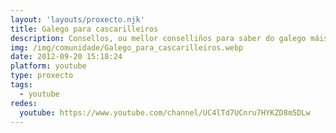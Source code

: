 ```yaml
---
layout: 'layouts/proxecto.njk'
title: Galego para cascarilleiros
description: Consellos, ou mellor conselliños para saber do galego máis do que sabías antes de velos.
img: /img/comunidade/Galego_para_cascarilleiros.webp
date: 2012-09-20 15:18:24
platform: youtube
type: proxecto
tags:
  - youtube
redes:
  youtube: https://www.youtube.com/channel/UC4lTd7UCnru7HYKZD8m5DLw
---
```

